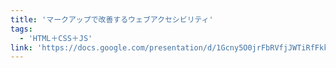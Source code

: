 ```yaml
---
title: 'マークアップで改善するウェブアクセシビリティ'
tags:
  - 'HTML＋CSS＋JS'
link: 'https://docs.google.com/presentation/d/1Gcny5O0jrFbRVfjJWTiRfFkk3EMCLwiS-kqwj_JTCUM/edit#/'
---
```

